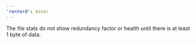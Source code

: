 ```yaml
---
'renterd': minor
---
```


The file stats do not show redundancy factor or health until there is at least 1 byte of data.
